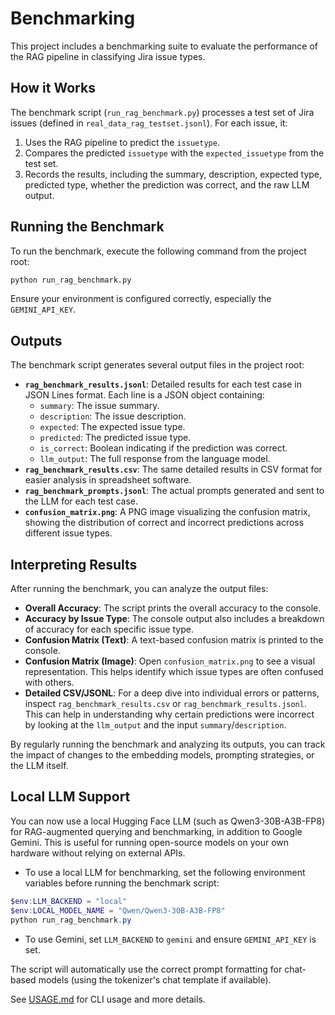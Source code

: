 # Benchmarking

This project includes a benchmarking suite to evaluate the performance of the RAG pipeline in classifying Jira issue types.

## How it Works

The benchmark script (`run_rag_benchmark.py`) processes a test set of Jira issues (defined in `real_data_rag_testset.jsonl`). For each issue, it:

1.  Uses the RAG pipeline to predict the `issuetype`.
2.  Compares the predicted `issuetype` with the `expected_issuetype` from the test set.
3.  Records the results, including the summary, description, expected type, predicted type, whether the prediction was correct, and the raw LLM output.

## Running the Benchmark

To run the benchmark, execute the following command from the project root:

```bash
python run_rag_benchmark.py
```

Ensure your environment is configured correctly, especially the `GEMINI_API_KEY`.

## Outputs

The benchmark script generates several output files in the project root:

*   **`rag_benchmark_results.jsonl`**: Detailed results for each test case in JSON Lines format. Each line is a JSON object containing:
    *   `summary`: The issue summary.
    *   `description`: The issue description.
    *   `expected`: The expected issue type.
    *   `predicted`: The predicted issue type.
    *   `is_correct`: Boolean indicating if the prediction was correct.
    *   `llm_output`: The full response from the language model.
*   **`rag_benchmark_results.csv`**: The same detailed results in CSV format for easier analysis in spreadsheet software.
*   **`rag_benchmark_prompts.jsonl`**: The actual prompts generated and sent to the LLM for each test case.
*   **`confusion_matrix.png`**: A PNG image visualizing the confusion matrix, showing the distribution of correct and incorrect predictions across different issue types.

## Interpreting Results

After running the benchmark, you can analyze the output files:

*   **Overall Accuracy**: The script prints the overall accuracy to the console.
*   **Accuracy by Issue Type**: The console output also includes a breakdown of accuracy for each specific issue type.
*   **Confusion Matrix (Text)**: A text-based confusion matrix is printed to the console.
*   **Confusion Matrix (Image)**: Open `confusion_matrix.png` to see a visual representation. This helps identify which issue types are often confused with others.
*   **Detailed CSV/JSONL**: For a deep dive into individual errors or patterns, inspect `rag_benchmark_results.csv` or `rag_benchmark_results.jsonl`. This can help in understanding why certain predictions were incorrect by looking at the `llm_output` and the input `summary`/`description`.

By regularly running the benchmark and analyzing its outputs, you can track the impact of changes to the embedding models, prompting strategies, or the LLM itself.

## Local LLM Support

You can now use a local Hugging Face LLM (such as Qwen3-30B-A3B-FP8) for RAG-augmented querying and benchmarking, in addition to Google Gemini. This is useful for running open-source models on your own hardware without relying on external APIs.

- To use a local LLM for benchmarking, set the following environment variables before running the benchmark script:

```powershell
$env:LLM_BACKEND = "local"
$env:LOCAL_MODEL_NAME = "Qwen/Qwen3-30B-A3B-FP8"
python run_rag_benchmark.py
```

- To use Gemini, set `LLM_BACKEND` to `gemini` and ensure `GEMINI_API_KEY` is set.

The script will automatically use the correct prompt formatting for chat-based models (using the tokenizer's chat template if available).

See [USAGE.md](USAGE.md) for CLI usage and more details.
